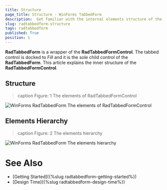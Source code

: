 ```yaml
---
title: Structure
page_title: Structure - WinForms TabbedForm
description:  Get familiar with the internal elements structure of the WinForms TabbedForm.  
slug: radtabbedform-structure
tags: radtabbedform
published: True
position: 1
---
```


**RadTabbedForm** is a wrapper of the **RadTabbedFormControl**. The tabbed control is docked to *Fill* and it is the sole child control of the **RadTabbedForm**. This article explains the inner structure of the **RadTabbedFormControl**.    

## Structure

>caption Figure: 1 The elements of RadTabbedFormControl

![WinForms RadTabbedForm The elements of RadTabbedFormControl](images/radtabbedform-structure001.png)


## Elements Hierarchy

>caption Figure: 2 The elements hierarchy

![WinForms RadTabbedForm The elements hierarchy](images/radtabbedform-structure002.png)


# See Also

* [Getting Started]({%slug  radtabbedform-getting-started%})
* [Design Time]({%slug  radtabbedform-design-time%})
